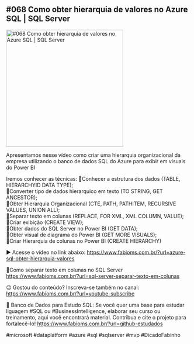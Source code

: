 ## #068 Como obter hierarquia de valores no Azure SQL | SQL Server

<img src="https://fabioms.com.br//uploads/daily-posts/Slide68.mp4" alt="#068 Como obter hierarquia de valores no Azure SQL | SQL Server" title="Azure SQL" width="320"/>

Apresentamos nesse vídeo como criar uma hierarquia organizacional da empresa utilizando o banco de dados SQL do Azure para exibir em visuais do Power BI

Iremos conhecer as técnicas:
🔹Conhecer a estrutura dos dados (TABLE, HIERARCHYID DATA TYPE);  
🔹Converter tipo de dados hierarquico em texto (TO STRING, GET ANCESTOR);  
🔹Obter Hierarquia Organizacional (CTE, PATH, PATHITEM, RECURSIVE VALUES, UNION ALL);  
🔹Separar texto em colunas (REPLACE, FOR XML, XML COLUMN, VALUE);  
🔹Criar exibição (CREATE VIEW);  
🔹Obter dados do SQL Server no Power BI (GET DATA);  
🔹Obter visual de diagrama do Power BI (GET MORE VISUALS);  
🔹Criar Hierarquia de colunas no Power BI (CREATE HIERARCHY)

▶️ Acesse o vídeo no link abaixo:
https://www.fabioms.com.br/?url=azure-sql-obter-hierarquia-valores

🔗Como separar texto em colunas no SQL Server
https://www.fabioms.com.br/?url=sql-server-separar-texto-em-colunas

😉 Gostou do conteúdo? Inscreva-se também no canal:
https://www.fabioms.com.br/?url=youtube-subscribe

🎁 Banco de Dados para Estudo SQL:
Se você quer uma base para estudar liguagem #SQL ou #BusinessIntelligence, elaborar seu curso ou treinamento, aqui você encontrará material. 
Contribua e cite o projeto para fortalecê-lo!
https://www.fabioms.com.br/?url=github-estudados

#microsoft #dataplatform #azure #sql #sqlserver #mvp #DicadoFabinho 